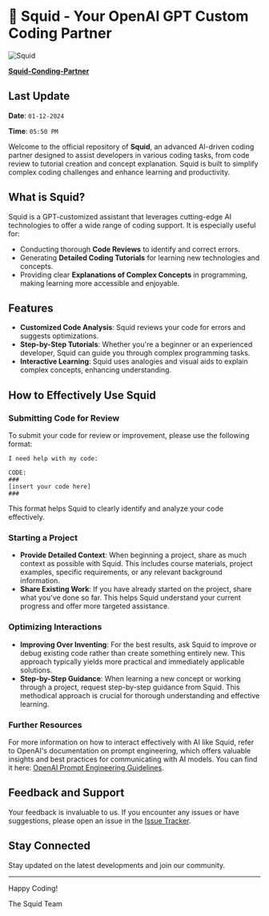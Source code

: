 # 🐙 Squid - Your OpenAI GPT Custom Coding Partner
![Squid](https://github.com/theobonzi/Squid-Coding-Partner/assets/55917899/6fd06b99-4d77-4b8c-b760-0fa201e5f9c5)

**[Squid-Conding-Partner](https://chat.openai.com/g/g-mkZbCnwTc-squid)**

## Last Update
**Date**: `01-12-2024`

**Time**: `05:50 PM`

Welcome to the official repository of **Squid**, an advanced AI-driven coding partner designed to assist developers in various coding tasks, from code review to tutorial creation and concept explanation. Squid is built to simplify complex coding challenges and enhance learning and productivity.

## What is Squid?
Squid is a GPT-customized assistant that leverages cutting-edge AI technologies to offer a wide range of coding support. It is especially useful for:
- Conducting thorough **Code Reviews** to identify and correct errors.
- Generating **Detailed Coding Tutorials** for learning new technologies and concepts.
- Providing clear **Explanations of Complex Concepts** in programming, making learning more accessible and enjoyable.

## Features
- **Customized Code Analysis**: Squid reviews your code for errors and suggests optimizations.
- **Step-by-Step Tutorials**: Whether you're a beginner or an experienced developer, Squid can guide you through complex programming tasks.
- **Interactive Learning**: Squid uses analogies and visual aids to explain complex concepts, enhancing understanding.

## How to Effectively Use Squid

### Submitting Code for Review
To submit your code for review or improvement, please use the following format:

```plaintext
I need help with my code:

CODE:
###
[insert your code here]
###
```
This format helps Squid to clearly identify and analyze your code effectively.

### Starting a Project
- **Provide Detailed Context**: When beginning a project, share as much context as possible with Squid. This includes course materials, project examples, specific requirements, or any relevant background information.
- **Share Existing Work**: If you have already started on the project, share what you've done so far. This helps Squid understand your current progress and offer more targeted assistance.

### Optimizing Interactions
- **Improving Over Inventing**: For the best results, ask Squid to improve or debug existing code rather than create something entirely new. This approach typically yields more practical and immediately applicable solutions.
- **Step-by-Step Guidance**: When learning a new concept or working through a project, request step-by-step guidance from Squid. This methodical approach is crucial for thorough understanding and effective learning.

### Further Resources
For more information on how to interact effectively with AI like Squid, refer to OpenAI's documentation on prompt engineering, which offers valuable insights and best practices for communicating with AI models. You can find it here: [OpenAI Prompt Engineering Guidelines](https://platform.openai.com/docs/guides/prompt-engineering).

## Feedback and Support
Your feedback is invaluable to us. If you encounter any issues or have suggestions, please open an issue in the [Issue Tracker](https://github.com/theobonzi/Squid-Coding-Partner/issues).

## Stay Connected
Stay updated on the latest developments and join our community.

---

Happy Coding!

The Squid Team

